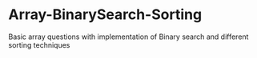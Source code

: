 # Array-BinarySearch-Sorting
Basic array questions with implementation of Binary search and different sorting techniques
